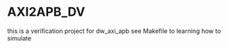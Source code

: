 # AXI2APB_DV
this is a verification project for dw_axi_apb
see Makefile to learning how to simulate
